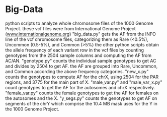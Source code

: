 # Big-Data
python scripts to analyze whole chromosome files of the 1000 Genome Project. these vcf files were from International Genome Project  (www.internationalgenome.org)
"big_data.py"  gets the AF from the INFO line of the vcf chromosome files, categorizing them as Rare (<0.5%), Uncommon (0.5-5%), and Common (>5%)
the other python scripts obtain the allele frequency of each variant row in the vcf files by counting genotypes from the 2504 sample columns and computing the AF from AC/AN. 
"genotype.py" counts the individual sample genotypes to get AC and divides by 2504 to get AF. the AF are grouped into Rare, Uncommon, and Common according the above frequency categories.
"new_x.py" counts the genotypes to compute AF for the chrX, using 2504 for the PAR regions, and 3775 for the main part of X.
"male_var.py" and "male_var_x.py" count genotypes to get the AF for the autosomes and chrX respectively.
"female_var.py" counts the female genotypes to get the AF for females on the autosomes and the X.
"y_segs.py" counts the genotypes to get AF on segments of the chrY which comprise the 10.4 MB mask uses for the Y in the 1000 Genome Project.
